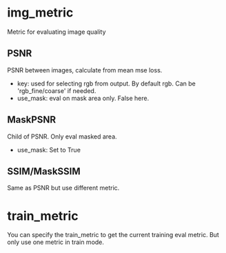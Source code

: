 # img_metric
Metric for evaluating image quality

## PSNR
PSNR between images, calculate from mean mse loss.
- key: used for selecting rgb from output. By default rgb. Can be 'rgb_fine/coarse' if needed.
- use_mask: eval on mask area only. False here.

## MaskPSNR
Child of PSNR. Only eval masked area.
- use_mask: Set to True

## SSIM/MaskSSIM
Same as PSNR but use different metric.


# train_metric
You can specify the train_metric to get the current training eval metric. But only use one
metric in train mode.
